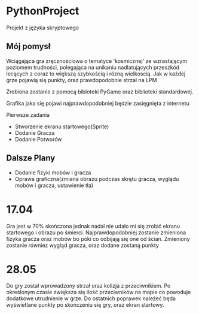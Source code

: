 # PythonProject
Projekt z języka skryptowego
<h2> Mój pomysł </h2>
<p> Wciągająca gra zręcznościowa o tematyce 'kosmicznej' ze wzrastającym poziomem trudności, polegająca na unikaniu nadlatujących przeszkód lecących z coraz to większą szybkością i rózną wielkością. Jak w każdej grze pojawią się punkty, oraz prawdopodobnie strzal na LPM</p>
<p> Zrobiona zostanie z pomocą bibloteki PyGame oraz biblioteki standardowej.</p>
<p> Grafika jaka się pojawi najprawdopodobniej będzie zasięgnięta z internetu</p>

<p> Pierwsze zadania </p>
<ul>
  <li> Stworzenie ekranu startowego(Sprite) </li>
  <li> Dodanie Gracza </li>
  <li> Dodanie Potworów</li>
 </ul>
 
 <h2> Dalsze Plany </h2>
 <ul>
  <li> Dodanie fizyki mobów i gracza</li>
  <li> Oprawa graficzna(zmiana obrazu podczas skrętu gracza, wyglądu mobów i gracza, ustawienie tła)</li>
 </ul> 
   
  <h1> 17.04</h1>
  <p> Gra jest w 70% skończona jednak nadal nie udało mi się zrobić ekranu startowego i obrazu po śmierci. Najprawdopodobniej zostanie zmieniona fizyka gracza oraz mobów bo póki co odbijają się one od ścian. Zmieniony zostanie równiez wygląd gracza, oraz dodane zostaną punkty </p>
  
<h1> 28.05</h1>
<p> Do gry został wprowadzony strzał oraz kolizja z przeciwnikiem. Po określonym czasie zwiększa się ilość przeciwników na mapie co powoduje dodatkowe utrudnienie w grze. Do ostatnich poprawek należeć będa wyświetlane punkty po skończeniu się gry, oraz ekran startowy. </p> 

